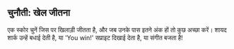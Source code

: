 ## चुनौती: खेल जीतना

एक स्कोर चुनें जिस पर खिलाड़ी जीतता है, और जब उनके पास इतने अंक हों तो कुछ अच्छा करें। शायद शार्क उन्हें बधाई देती है, या 'You win!' सप्राइट दिखाई देता है, या संगीत बजता है!